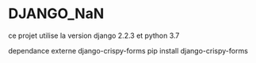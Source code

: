 # DJANGO_NaN
ce projet utilise la version django 2.2.3
et python 3.7

dependance externe
django-crispy-forms
pip install django-crispy-forms
